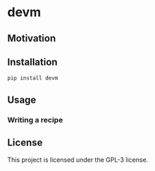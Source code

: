 # devm

## Motivation

## Installation

```
pip install devm
```

## Usage

### Writing a recipe

## License

This project is licensed under the GPL-3 license.
